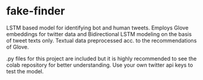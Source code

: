 # fake-finder
LSTM based model for identifying bot and human tweets.
Employs Glove embeddings for twitter data and Bidirectional LSTM modeling on the basis of tweet texts only.
Textual data preprocessed acc. to the recommendations of Glove.

.py files for this project are included but it is highly recommended to see the colab repository for better understanding.
Use your own twitter api keys to test the model.
